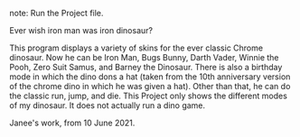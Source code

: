 note: Run the Project file. 

Ever wish iron man was iron dinosaur?

This program displays a variety of skins for the ever classic Chrome dinosaur. Now he can
be Iron Man, Bugs Bunny, Darth Vader, Winnie the Pooh, Zero Suit Samus, and Barney the Dinosaur.
There is also a birthday mode in which the dino dons a hat (taken from the
10th anniversary version of the chrome dino in which he was given a hat). 
Other than that, he can do the classic run, jump, and die. 
This Project only shows the different modes of my dinosaur. It does not actually run a dino game.

Janee's work, from 10 June 2021.
